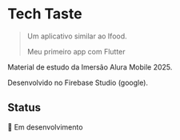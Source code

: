# Tech Taste

> Um aplicativo similar ao Ifood.
> 
> Meu primeiro app com Flutter

Material de estudo da Imersão Alura Mobile 2025.

Desenvolvido no Firebase Studio (google).

## Status
🚧 Em desenvolvimento
